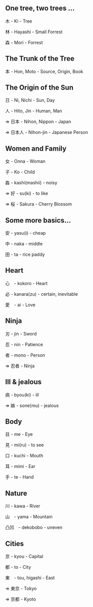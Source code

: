 ## One tree, two trees ...

木 - Ki - Tree

林 - Hayashi - Small Forrest

森 - Mori - Forrest

## The Trunk of the Tree 

本 - Hon, Moto - Source, Origin, Book

## The Origin of the Sun

日 - Ni, Nichi - Sun, Day

人 - Hito, Jin - Human, Man

=> 日本 - Nihon, Nippon - Japan

=> 日本人 - Nihon-jin - Japanese Person

## Women and Family

女 - Onna - Woman

子 - Ko - Child

姦 - kashi(mashii) - noisy

=> 好 - su(ki) - to like

=> 桜 - Sakura - Cherry Blossom

## Some more basics...

安 - yasu(i) - cheap

中 - naka - middle

田 - ta - rice paddy


## Heart 

心　- kokoro - Heart

必 - kanara(zu) - certain, inevitable

愛　- ai - Love

## Ninja

刃 - jin - Sword

忍 - nin - Patience

者 - mono - Person

=> 忍者 - Ninja

## Ill & jealous

病 - byou(ki) - ill
	
=> 嫉 - sone(mu) - jealous

## Body

目 - me - Eye

見 - mi(ru) - to see

口 - kuchi - Mouth

耳 - mimi - Ear

手 - te - Hand

## Nature

川 - kawa - River

山　- yama - Mountain

凸凹　- dekobobo - uneven

## Cities

京 - kyou - Capital

都 - to - City

東　- tou, higashi - East

=> 東京 - Tokyo 

=> 京都 - Kyoto 
